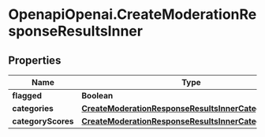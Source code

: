 # OpenapiOpenai.CreateModerationResponseResultsInner

## Properties

Name | Type | Description | Notes
------------ | ------------- | ------------- | -------------
**flagged** | **Boolean** |  | 
**categories** | [**CreateModerationResponseResultsInnerCategories**](CreateModerationResponseResultsInnerCategories.md) |  | 
**categoryScores** | [**CreateModerationResponseResultsInnerCategoryScores**](CreateModerationResponseResultsInnerCategoryScores.md) |  | 


